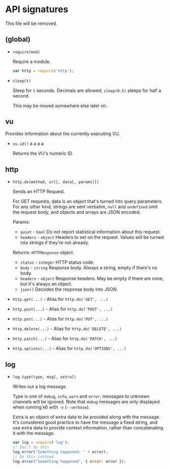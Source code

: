 API signatures
==============

This file will be removed.

(global)
--------

* `require(mod)`
  
  Require a module.
  
  ```js
  var http = require('http');
  ```

* `sleep(t)`
  
  Sleep for `t` seconds. Decimals are allowed; `sleep(0.5)` sleeps for half a second.
  
  This may be moved somewhere else later on.

vu
--

Provides information about the currently executing VU.

* `vu.id()`
a
a
a
a
  
  Returns the VU's numeric ID.

http
----

* `http.do(method, url[, data[, params]])`
  
  Sends an HTTP Request.
  
  For GET requests, data is an object that's turned into query parameters. For any other kind, strings are sent verbatim, `null` and `undefined` omit the request body, and objects and arrays are JSON encoded.
  
  Params:
  
  * `quiet` - `bool`
    Do not report statistical information about this request.
  * `headers` - `object`
    Headers to set on the request. Values will be turned into strings if they're not already.
  
  Returns: `HTTPResponse` object.
  
  * `status` - `integer`
    HTTP status code.
  * `body` - `string`
    Response body. Always a string, empty if there's no body.
  * `headers` - `object`
    Response headers. May be empty if there are none, but it's always an object.
  * `json()`
    Decodes the response body into JSON.

* `http.get(...)` - Alias for `http.do('GET', ...)`

* `http.post(...)` - Alias for `http.do('POST', ...)`

* `http.put(...)` - Alias for `http.do('PUT', ...)`

* `http.delete(...)` - Alias for `http.do('DELETE', ...)`

* `http.patch(...)` - Alias for `http.do('PATCH', ...)`

* `http.options(...)` - Alias for `http.do('OPTIONS', ...)`

log
---

* `log.type(type, msg[, extra])`
  
  Writes out a log message.
  
  Type is one of `debug`, `info`, `warn` and `error`; messages to unknown channels will be ignored. Note that `debug` messages are only displayed when running k6 with `-v` (`--verbose`).
  
  Extra is an object of extra data to be provided along with the message. It's considered good practice to have the message a fixed string, and use extra data to provide context information, rather than concatenating it with the message.
  
  ```js
  var log = require('log');
  // Don't do this
  log.error("Something happened: " + error);
  // Do this instead
  log.error("Something happened", { error: error });
  ```
